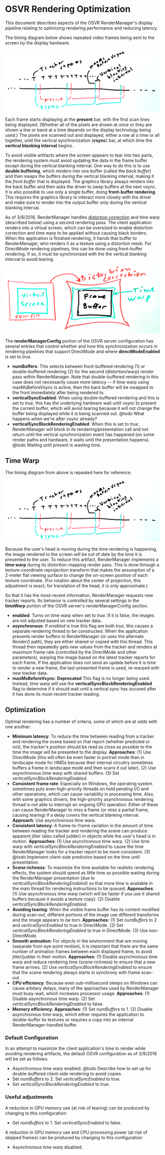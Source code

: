 # OSVR Rendering Optimization

This document describes aspects of the OSVR RenderManager's display pipeline relating to optimizing rendering performance and reducing latency.

The timing diagram below shows repeated video frames being sent to the screen by the display hardware.

![Vertical Sync](./images/vsync_vs_trackers.png)

Each frame starts displaying at the **present** bar, with the first scan lines being displayed.  (Whether all of the pixels are shown at once or they are shown a line or band at a time depends on the display technology being used.)  The pixels are scanned out and displayed, either a row at a time or all together, until the vertical synchronization (**vsync**) bar, at which time the **vertical blanking interval** begins.

To avoid visible artifacts where the screen appears to tear into two parts, the rendering system must avoid updating the data in the frame buffer except during the vertical blanking interval.  One way to do this is to use **double buffering**, which renders into one buffer (called the *back buffer*) and then swaps the buffers during the vertical blanking interval, making it the *front buffer* that is displayed.  The graphics library always renders into the back buffer and then asks the driver to swap buffers at the next vsync.  It is also possible to use only a single buffer, doing **front-buffer rendering**.  This requires the graphics library to interact more closely with the driver and make sure to render into the output buffer only during the vertical blanking interval.

As of 3/8/2016, RenderManager handles [distortion correction](./distortion.md) and time warp (described below) using a second rendering pass.  The client application renders into a virtual screen, which can be oversized to enable distortion correction and time warp to be applied without causing black borders.  When the application is finished rendering, it hands that buffer to RenderManager, who renders it as a texture using a distortion mesh.  For DirectMode rendering pipelines, this can be done using front-buffer rendering.  If so, it must be synchronized with the the vertical blanking interval to avoid tearing.

![Time Warp](./images/render_distort_tw.png)

The **renderManagerConfig** portion of the OSVR server configuration has several entries that control whether and how this synchronization occurs in rendering pipelines that support DirectMode and where **directModeEnabled** is set to *true*.

* **numBuffers**: This selects between front-buffered rendering (1) or double-buffered rendering (2) for the second (distortion/warp) render pass within RenderManager.  Note that double-buffered rendering in this case does not necessarily cause more latency -- if time warp using maxMsBeforeVsync is active, then the back buffer will be swapped to the front immediately after being rendered to.
* **verticalSyncEnabled**: When using double-buffered rendering and this is set to *true*, this has the underlying hardware wait until vsync to present the current buffer, which will avoid tearing because it will not change the buffer being displayed while it is being scanned out.  @todo What happens when we're after vsync already?
* **verticalSyncBlockRenderingEnabled**: When this is set to *true*, RenderManager will block in its rendering/presentation call and not return until the vertical synchronization event has happened (on some render paths and hardware, it waits until the presentation happens).  @todo Waiting until present is wasting time.

## Time Warp

The timing diagram from above is repeated here for reference.

![Vertical Sync](./images/vsync_vs_trackers.png)

Because the user's head is moving during the time rendering is happening, the image rendered to the screen will be out of date by the time it is presented to the user.  To reduce this artifact, RenderManager implements a **time warp** during its distortion-mapping render pass.  This is done through a texture-coordinate reprojection transform that makes the assumption of a 2-meter flat viewing surface to change the on-screen position of each texture coordinate.  (For rotation about the center of projection, this adjustment is exact; for translation of the head, it is only approximate.)

So that it has the most-recent information, RenderManager requests new tracker reports.  Its behavior is controlled by several settings in the **timeWarp** portion of the OSVR server's renderManagerConfig section.

* **enabled**: Turns on time warp when set to *true*.  If it is false, the images are not adjusted based on new tracker data.
* **asynchronous**: If *enabled* is true this flag are both *true*, this causes a separate rendering thread to be constructed.  When the application presents render buffers to RenderManager (or uses the alternate *Render()* path), they are either shared or copied with this thread.  This thread then repeatedly gets new values from the tracker and renders at maximum frame rate (controlled by the DirectMode and other parameters), warping the image based on the latest tracker reports for each frame.  If the application does not send an update before it is time to render a new frame, the last-presented frame is used, re-warped with new tracker data.
* **maxMsBeforeVsync**:  **Deprecated** This flag is no longer being used.  Instead, time warp will use the **verticalSyncBlockRenderingEnabled** flag to determine if it should wait until a vertical sync has occured after it has done its most-recent tracker reading.

## Optimization

Optimal rendering has a number of criteria, some of which are at odds with one another:

* **Minimum latency**: To reduce the time between reading from a tracker and rendering the scene based on that report (whether predicted or not), the tracker's position should be read as close as possible to the time the image will be presented to the display.  **Approaches**:  (1) Use DirectMode (this will often be even faster in portrait mode than in landscape mode for HMDs because their internal circuitry sometimes buffers a frame in landscape mode and then scans it out later).  (2) Use asynchronous time warp with shared buffers.  (3) Set *verticalSyncBlockRenderingEnabled*.
* **Consistent frame rate**: Especially on Windows, the operating system sometimes puts even high-priority threads on hold pending I/O and other operations, which can cause variability in processing time.  Also, with some graphics drivers, the high-priority asynchronous rendering thread is not able to interrupt an ongoing GPU operation.  Either of these can cause RenderManager to miss a frame (or miss a partial frame, causing tearing) if a delay covers the vertical blanking interval.  **Approach**: Use asynchronous time warp.
* **Consistent latency**: A frame-to-frame variation in the amount of time between reading the tracker and rendering the scene can produce apparent jitter (also called judder) in objects while the user's head is in motion.  **Approaches**:  (1) Use asynchronous time warp.  (2) Use time warp with *verticalSyncBlockRenderingEnabled* to cause the time RenderManager looks for a tracker report to be more consistent.  (3) @todo Implement client-side prediction based on the time until presentation.
* **Scene richness**: To maximize the time available for realistic rendering effects, the system should spend as little time as possible waiting during the RenderManager presentation (due to *verticalSyncBlockRenderingEnabled*) so that more time is available in the main thread for rendering instructions to be queued.  **Approaches**: (1) Use asynchronous time warp (which will be faster if you use it shared buffers because it avoids a texture copy).  (2) Disable *verticalSyncBlockRenderingEnabled*.
* **Avoiding tearing**:  When the visible frame buffer has its content modified during scan-out, different portions of the image use different transforms and the image appears to be torn.  **Approaches**: (1) Set *numBuffers* to 2 and *verticalSyncEnabled* to true in DirectMode.  (2) Set *verticalSyncBlockRenderingEnabled* to true in DirectMode. (3) Use non-DirectMode.
* **Smooth animation**: For objects in the environment that are moving (separate from eye-point motion), it is important that there are the same number of animation frames between each displayed frame, to avoid jitter/judder in their motion.  **Approaches**: (1) Disable asynchronous time warp and reduce rendering time (scene richness) to ensure that a new frame arrives.  (2) Use *verticalSyncBlockRenderingEnabled* to ensure that the scene rendering always starts in synchrony with frame scan-out.
* **CPU efficiency**: Because even sub-millisecond sleeps on Windows can cause arbitary delays, many of the approaches used by RenderManager must busy-wait, which increases processor usage.  **Approaches**: (1) Disable asynchronous time warp.  (2) Set *verticalSyncBlockRenderingEnabled* to false.
* **Memory efficiency**: **Approaches**: (1) Set *numBuffers* to 1.  (2) Disable asynchronous time warp, which either requires the application to double-buffer its textures or requires a copy into an internal RenderManager-handled buffer.

### Default Configuration

In an attempt to maximize the client application's time to render while avoiding rendering artifacts, the default OSVR configuration as of 3/9/2016 will be set as follows:

* Asynchronous time warp enabled.  @todo Describe how to set up for double-buffered client-side rendering to avoid copies.
* Set *numBuffers* to 2.  Set *verticalSyncEnabled* to true.
* Set *verticalSyncBlockRenderingEnabled* to true.

### Useful adjustments

A reduction in GPU memory use (at risk of tearing) can be produced by changing to this configuration:

* Set *numBuffers* to 1.  Set *verticalSyncEnabled* to false.

A reduction in GPU memory use and CPU processing power (at risk of skipped frames) can be produced by changing to this configuration:

* Asynchronous time warp disabled.


